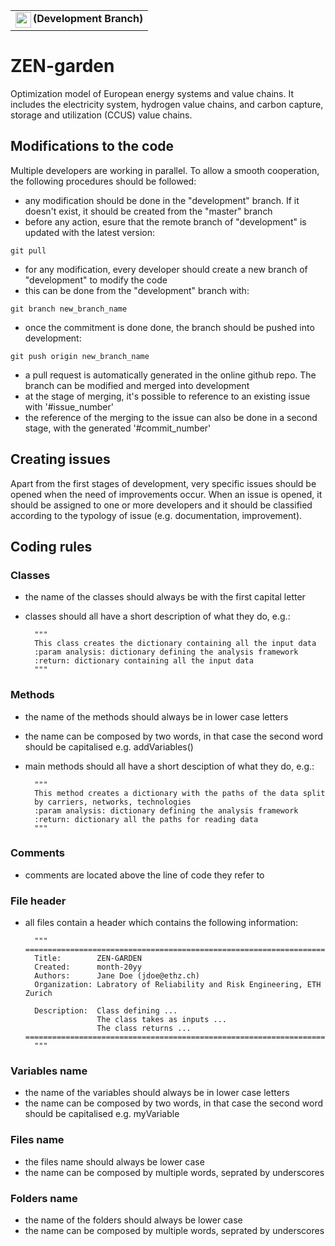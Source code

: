 <table><tr><td valign="center"> 
  <img align="left" height="25px" src="https://github.com/RRE-ETH/ZEN-garden/actions/workflows/pytest_with_conda.yml/badge.svg?branch=development_JF"> <b> (Development Branch) </b>
</td></tr></table>

# ZEN-garden

Optimization model of European energy systems and value chains. It includes the electricity system, hydrogen value chains, and carbon capture, storage and utilization (CCUS) value chains. 

## Modifications to the code
Multiple developers are working in parallel. To allow a smooth cooperation, the following procedures should be followed:
* any modification should be done in the "development" branch. If it doesn't exist, it should be created from the "master" branch
* before any action, esure that the remote branch of "development" is updated with the latest version: 
```
git pull
```
* for any modification, every developer should create a new branch of "development" to modify the code
* this can be done from the "development" branch with: 
```
git branch new_branch_name
```
* once the commitment is done done, the branch should be pushed into development: 
```
git push origin new_branch_name
```
* a pull request is automatically generated in the online github repo. The branch can be modified and merged into development
* at the stage of merging, it's possible to reference to an existing issue with '#issue_number'
* the reference of the merging to the issue can also be done in a second stage, with the generated '#commit_number'

## Creating issues
Apart from the first stages of development, very specific issues should be opened when the need of improvements occur.
When an issue is opened, it should be assigned to one or more developers and it should be classified according to the typology of issue (e.g. documentation, improvement).

## Coding rules
### Classes
* the name of the classes should always be with the first capital letter
* classes should all have a short description of what they do, e.g.:

        """
        This class creates the dictionary containing all the input data
        :param analysis: dictionary defining the analysis framework
        :return: dictionary containing all the input data
        """

### Methods
* the name of the methods should always be in lower case letters
* the name can be composed by two words, in that case the second word should be capitalised e.g. addVariables()
* main methods should all have a short desciption of what they do, e.g.:

        """
        This method creates a dictionary with the paths of the data split
        by carriers, networks, technologies
        :param analysis: dictionary defining the analysis framework
        :return: dictionary all the paths for reading data
        """

### Comments
* comments are located above the line of code they refer to

### File header
* all files contain a header which contains the following information: 


        """
      ===========================================================================================================================================================================
        Title:        ZEN-GARDEN
        Created:      month-20yy
        Authors:      Jane Doe (jdoe@ethz.ch)
        Organization: Labratory of Reliability and Risk Engineering, ETH Zurich

        Description:  Class defining ...
                      The class takes as inputs ...
                      The class returns ... 
      ===========================================================================================================================================================================
        """

### Variables name
* the name of the variables should always be in lower case letters
* the name can be composed by two words, in that case the second word should be capitalised e.g. myVariable

### Files name
* the files name should always be lower case
* the name can be composed by multiple words, seprated by underscores

### Folders name
* the name of the folders should always be lower case
* the name can be composed by multiple words, seprated by underscores
